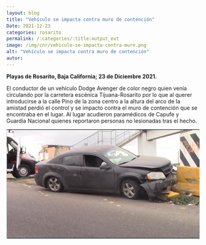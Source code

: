 ```yaml
---
layout: blog
title: "Vehículo se impacta contra muro de contención"
Date: 2021-12-23
categories: rosarito
permalink: /:categories/:title:output_ext
image: /img/cnr/vehiculo-se-impacta-contra-muro.png
alt: "Vehículo se impacta contra muro de contención"
autor:
---
```


**Playas de Rosarito, Baja California; 23 de Diciembre 2021.** 

El conductor de un vehículo Dodge Avenger de color negro quien venía circulando por la carretera escénica Tijuana-Rosarito por lo que al querer introducirse a la calle Pino de la zona centro a la altura del arco  de la amistad perdió el control y se impacto contra el muro de contención que se encontraba en el lugar. 
Al lugar acudieron paramédicos de Capufe y Guardia Nacional quienes reportaron personas no lesionadas tras el hecho. 


<div id="carouselExampleSlidesOnly" class="carousel slide" data-ride="carousel">
  <div class="carousel-inner">
    <div class="carousel-item active">
       <img class="d-block w-100" src="/img/cnr/vehiculo-se-impacta-contra-muro.png" loading="lazy"  alt="Vehículo se impacta contra muro de contención">
    </div>
  </div>
</div>